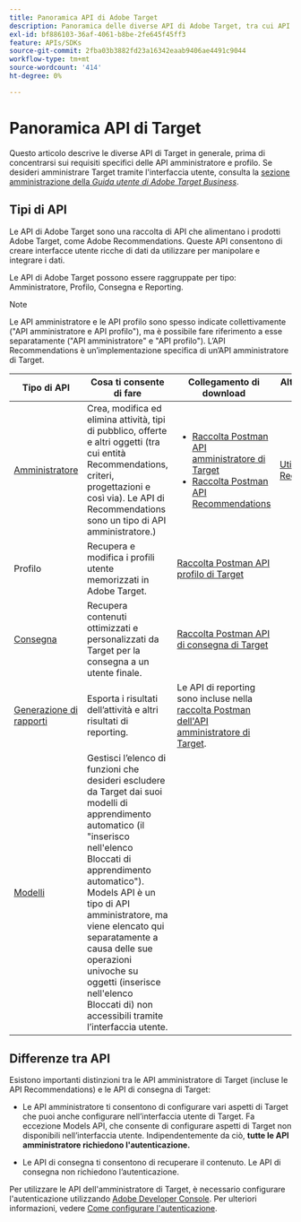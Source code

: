 ```yaml
---
title: Panoramica API di Adobe Target
description: Panoramica delle diverse API di Adobe Target, tra cui API di consegna, API di reporting, API di amministrazione, API di profilo, API di consigli e collegamenti alle raccolte postman.
exl-id: bf886103-36af-4061-b8be-2fe645f45ff3
feature: APIs/SDKs
source-git-commit: 2fba03b3882fd23a16342eaab9406ae4491c9044
workflow-type: tm+mt
source-wordcount: '414'
ht-degree: 0%

---
```


# Panoramica API di Target

Questo articolo descrive le diverse API di Target in generale, prima di concentrarsi sui requisiti specifici delle API amministratore e profilo. Se desideri amministrare Target tramite l&#39;interfaccia utente, consulta la [sezione amministrazione della *Guida utente di Adobe Target Business*](https://experienceleague.adobe.com/docs/target/using/administer/administrating-target.html?lang=it).

## Tipi di API

Le API di Adobe Target sono una raccolta di API che alimentano i prodotti Adobe Target, come Adobe Recommendations. Queste API consentono di creare interfacce utente ricche di dati da utilizzare per manipolare e integrare i dati.

Le API di Adobe Target possono essere raggruppate per tipo: Amministratore, Profilo, Consegna e Reporting.

>[!NOTE]
>
>Le API amministratore e le API profilo sono spesso indicate collettivamente (&quot;API amministratore e API profilo&quot;), ma è possibile fare riferimento a esse separatamente (&quot;API amministratore&quot; e &quot;API profilo&quot;). L’API Recommendations è un’implementazione specifica di un’API amministratore di Target.

| Tipo di API | Cosa ti consente di fare | Collegamento di download | Altri collegamenti utili |
| --- | --- | --- |--- |
| [Amministratore](../administer/admin-api/admin-api-overview-new.md) | Crea, modifica ed elimina attività, tipi di pubblico, offerte e altri oggetti (tra cui entità Recommendations, criteri, progettazioni e così via). Le API di Recommendations sono un tipo di API amministratore.) | <UL><li>[Raccolta Postman API amministratore di Target](https://developers.adobetarget.com/api/#admin-postman-collection)</li><li>[Raccolta Postman API Recommendations](https://developer.adobe.com/target/administer/recommendations-api/#section/Postman)</li></UL> | [Utilizzare le API di Recommendations](../before-administer/recs-api/overview.md) |
| Profilo | Recupera e modifica i profili utente memorizzati in Adobe Target. | [Raccolta Postman API profilo di Target](https://developers.adobetarget.com/api/#profiles) |  |
| [Consegna](../implement/delivery-api/overview.md) | Recupera contenuti ottimizzati e personalizzati da Target per la consegna a un utente finale. | [Raccolta Postman API di consegna di Target](/help/dev/before-implement/delivery-api-overview/getting-started.md#postman) |  |
| [Generazione di rapporti](../administer/admin-api/admin-api-overview-new.md) | Esporta i risultati dell’attività e altri risultati di reporting. | Le API di reporting sono incluse nella [raccolta Postman dell&#39;API amministratore di Target](https://developers.adobetarget.com/api/#admin-postman-collection). |  |
| [Modelli](../administer/models-api/models-api-overview.md) | Gestisci l’elenco di funzioni che desideri escludere da Target dai suoi modelli di apprendimento automatico (il &quot;inserisco nell&#39;elenco Bloccati di apprendimento automatico&quot;). Models API è un tipo di API amministratore, ma viene elencato qui separatamente a causa delle sue operazioni univoche su oggetti (inserisce nell&#39;elenco Bloccati di) non accessibili tramite l’interfaccia utente. |  |  |

## Differenze tra API

Esistono importanti distinzioni tra le API amministratore di Target (incluse le API Recommendations) e le API di consegna di Target:

* Le API amministratore ti consentono di configurare vari aspetti di Target che puoi anche configurare nell’interfaccia utente di Target. Fa eccezione Models API, che consente di configurare aspetti di Target non disponibili nell’interfaccia utente. Indipendentemente da ciò, **tutte le API amministratore richiedono l&#39;autenticazione.**

* Le API di consegna ti consentono di recuperare il contenuto. Le API di consegna non richiedono l’autenticazione.

Per utilizzare le API dell&#39;amministratore di Target, è necessario configurare l&#39;autenticazione utilizzando [Adobe Developer Console](https://developer.adobe.com/console/home). Per ulteriori informazioni, vedere [Come configurare l&#39;autenticazione](../before-administer/configure-authentication.md).
